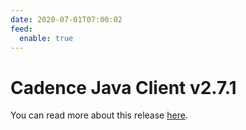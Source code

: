 ```yaml
---
date: 2020-07-01T07:00:02
feed:
  enable: true
---
```


# Cadence Java Client v2.7.1
You can read more about this release [here](https://github.com/uber/cadence-java-client/releases/tag/v2.7.1).
